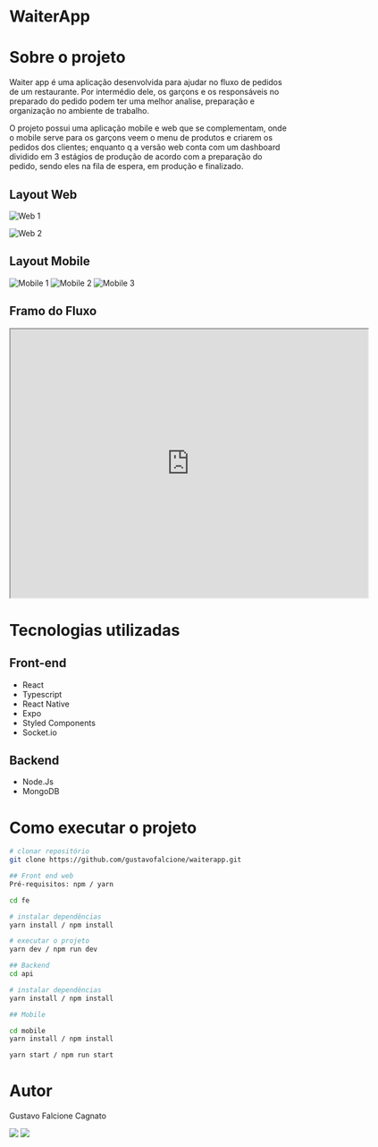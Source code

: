 # WaiterApp

# Sobre o projeto

Waiter app é uma aplicação desenvolvida para ajudar no fluxo de pedidos de um restaurante. Por intermédio dele, os garçons e os responsáveis no preparado do pedido podem ter uma melhor analise, preparação e organização no ambiente de trabalho.

O projeto possui uma aplicação mobile e web que se complementam, onde o mobile serve para os garçons veem o menu de produtos e criarem os pedidos dos clientes; enquanto q a versão web conta com um dashboard dividido em 3 estágios de produção de acordo com a preparação do pedido, sendo eles na fila de espera, em produção e finalizado.


## Layout Web
![Web 1](https://github.com/gustavofalcione/waiter-app/blob/main/assets/web-1.png)

![Web 2](https://github.com/gustavofalcione/waiter-app/blob/main/assets/web-2.png)

## Layout Mobile
![Mobile 1](https://github.com/gustavofalcione/waiter-app/blob/main/assets/app-1.png)
![Mobile 2](https://github.com/gustavofalcione/waiter-app/blob/main/assets/app-2.png)
![Mobile 3](https://github.com/gustavofalcione/waiter-app/blob/main/assets/app-3.png)

## Framo do Fluxo

<iframe 
  src="https://drive.google.com/file/d/https://drive.google.com/file/d/1S2E6Tc1BCjf_gXgeW7xBY5DG9z9h5Fiu/view?usp=share_link/preview" 
  width="640" 
  height="480">
</iframe>

# Tecnologias utilizadas

## Front-end
- React
- Typescript
- React Native
- Expo 
- Styled Components
- Socket.io

## Backend 
- Node.Js
- MongoDB

# Como executar o projeto

```bash
# clonar repositório
git clone https://github.com/gustavofalcione/waiterapp.git

## Front end web
Pré-requisitos: npm / yarn

cd fe 

# instalar dependências
yarn install / npm install

# executar o projeto
yarn dev / npm run dev

## Backend
cd api

# instalar dependências
yarn install / npm install

## Mobile

cd mobile
yarn install / npm install

yarn start / npm run start

```
# Autor

Gustavo Falcione Cagnato

<div> 
  <a href="mailto:falcionegustavo@gmail.com"><img src="https://img.shields.io/badge/-Gmail-%23333?style=for-the-badge&logo=gmail&logoColor=white" target="_blank"></a>
  <a href="https://www.linkedin.com/in/gustavo-falcione-cagnato" target="_blank"><img src="https://img.shields.io/badge/-LinkedIn-%230077B5?style=for-the-badge&logo=linkedin&logoColor=white" target="_blank"></a>
</div>

